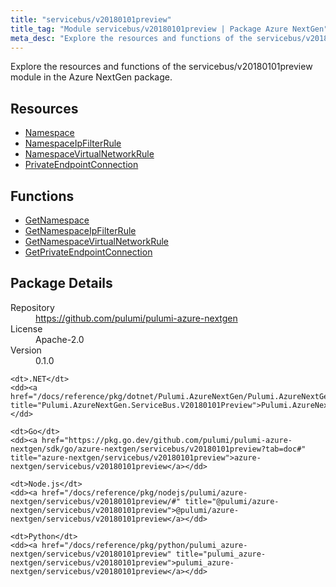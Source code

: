 ```yaml
---
title: "servicebus/v20180101preview"
title_tag: "Module servicebus/v20180101preview | Package Azure NextGen"
meta_desc: "Explore the resources and functions of the servicebus/v20180101preview module in the Azure NextGen package."
---
```


<!-- WARNING: this file was generated by Pulumi Docs Generator. -->
<!-- Do not edit by hand unless you're certain you know what you are doing! -->

Explore the resources and functions of the servicebus/v20180101preview module in the Azure NextGen package.

<h2 id="resources">Resources</h2>
<ul class="api">
    <li><a href="namespace" title="Namespace"><span class="symbol resource"></span>Namespace</a></li>
    <li><a href="namespaceipfilterrule" title="NamespaceIpFilterRule"><span class="symbol resource"></span>NamespaceIpFilterRule</a></li>
    <li><a href="namespacevirtualnetworkrule" title="NamespaceVirtualNetworkRule"><span class="symbol resource"></span>NamespaceVirtualNetworkRule</a></li>
    <li><a href="privateendpointconnection" title="PrivateEndpointConnection"><span class="symbol resource"></span>PrivateEndpointConnection</a></li>
</ul>

<h2 id="functions">Functions</h2>
<ul class="api">
    <li><a href="getnamespace" title="GetNamespace"><span class="symbol function"></span>GetNamespace</a></li>
    <li><a href="getnamespaceipfilterrule" title="GetNamespaceIpFilterRule"><span class="symbol function"></span>GetNamespaceIpFilterRule</a></li>
    <li><a href="getnamespacevirtualnetworkrule" title="GetNamespaceVirtualNetworkRule"><span class="symbol function"></span>GetNamespaceVirtualNetworkRule</a></li>
    <li><a href="getprivateendpointconnection" title="GetPrivateEndpointConnection"><span class="symbol function"></span>GetPrivateEndpointConnection</a></li>
</ul>

<h2 id="package-details">Package Details</h2>
<dl class="package-details">
	<dt>Repository</dt>
	<dd><a href="https://github.com/pulumi/pulumi-azure-nextgen">https://github.com/pulumi/pulumi-azure-nextgen</a></dd>
	<dt>License</dt>
	<dd>Apache-2.0</dd>
	<dt>Version</dt>
	<dd>0.1.0</dd>
</dl>



<dl class="tabular">

    <dt>.NET</dt>
    <dd><a href="/docs/reference/pkg/dotnet/Pulumi.AzureNextGen/Pulumi.AzureNextGen.ServiceBus.V20180101Preview.html" title="Pulumi.AzureNextGen.ServiceBus.V20180101Preview">Pulumi.AzureNextGen.ServiceBus.V20180101Preview</a></dd>

    <dt>Go</dt>
    <dd><a href="https://pkg.go.dev/github.com/pulumi/pulumi-azure-nextgen/sdk/go/azure-nextgen/servicebus/v20180101preview?tab=doc#" title="azure-nextgen/servicebus/v20180101preview">azure-nextgen/servicebus/v20180101preview</a></dd>

    <dt>Node.js</dt>
    <dd><a href="/docs/reference/pkg/nodejs/pulumi/azure-nextgen/servicebus/v20180101preview/#" title="@pulumi/azure-nextgen/servicebus/v20180101preview">@pulumi/azure-nextgen/servicebus/v20180101preview</a></dd>

    <dt>Python</dt>
    <dd><a href="/docs/reference/pkg/python/pulumi_azure-nextgen/servicebus/v20180101preview" title="pulumi_azure-nextgen/servicebus/v20180101preview">pulumi_azure-nextgen/servicebus/v20180101preview</a></dd>

</dl>


